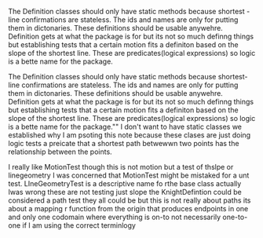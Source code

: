 The Definition classes should only have static methods because shortest
-line confirmations are stateless. The ids and names are only for putting them
in dictonaries. These definitions should be usable anywehre. Definition gets at
what the package is for but its not so much definng things but establishing 
tests that a certain motion fits a definiton based on the slope of the shortest
line. These are predicates(logical expressions) so logic is a bette name for 
the package.

The Definition classes should only have static methods because shortest-line 
confirmations are stateless. The ids and names are only for putting them in
dictonaries. These definitions should be usable anywehre. Definition gets at
what the package is for but its not so much definng things but establishing 
tests that a certain motion fits a definiton based on the slope of the 
shortest line. These are predicates(logical expressions) so logic is a bette
name for the package."" I don't want to have static classes we established 
why I am psoting this note because these clases are just doing logic tests
a preicate that a shortest path betwewwn two points has the relationship 
between the points. 

I really like MotionTest though this is not motion but a test of thslpe or 
linegeometry I was concerned that MotionTest might be mistaked for a unt test.
LIneGeometryTest is a descriptive name fo rthe base class actually Iwas wrong
these are not testing just slope the KnightDefintion could be considered a 
path test they all could be but this is not really about paths its about a 
mapping r function from the origin that produces endpoints in one and only 
one codomain where everything is on-to not necessarily one-to-one if I am 
using the correct terminlogy